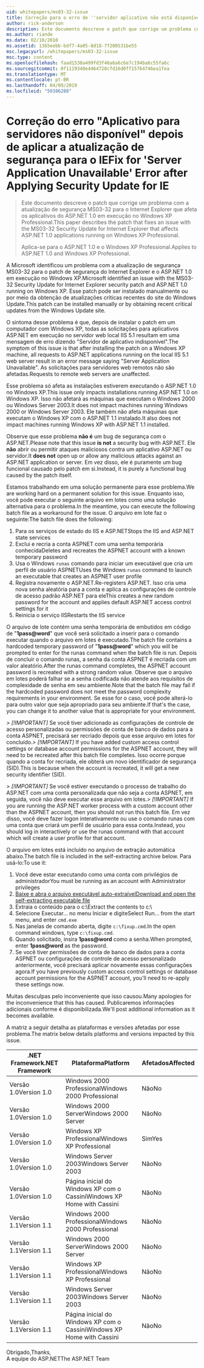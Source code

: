 ```yaml
---
uid: whitepapers/ms03-32-issue
title: Correção para o erro de ''servidor aplicativo não está disponível após a aplicação de atualização de segurança para o IE | Microsoft Docs
author: rick-anderson
description: Este documento descreve o patch que corrige um problema com a atualização de segurança MS03-32 para o Internet Explorer que afeta os aplicativos do ASP.NET 1.0 em execução no Wi...
ms.author: riande
ms.date: 02/10/2010
ms.assetid: 1365eebb-bdf7-4a05-8d18-7f200531be55
msc.legacyurl: /whitepapers/ms03-32-issue
msc.type: content
ms.openlocfilehash: faad1530a499fd3f46a6a6c6e7c194ba6c55fa6c
ms.sourcegitcommit: 0f1119340e4464720cfd16d0ff15764746ea1fea
ms.translationtype: MT
ms.contentlocale: pt-BR
ms.lasthandoff: 04/09/2019
ms.locfileid: "59386288"
---
```

# <a name="fix-for-server-application-unavailable-error-after-applying-security-update-for-ie"></a><span data-ttu-id="8805e-103">Correção do erro "Aplicativo para servidores não disponível" depois de aplicar a atualização de segurança para o IE</span><span class="sxs-lookup"><span data-stu-id="8805e-103">Fix for 'Server Application Unavailable' Error after Applying Security Update for IE</span></span>

> <span data-ttu-id="8805e-104">Este documento descreve o patch que corrige um problema com a atualização de segurança MS03-32 para o Internet Explorer que afeta os aplicativos do ASP.NET 1.0 em execução no Windows XP Professional.</span><span class="sxs-lookup"><span data-stu-id="8805e-104">This paper describes the patch that fixes an issue with the MS03-32 Security Update for Internet Explorer that affects ASP.NET 1.0 applications running on Windows XP Professional.</span></span>
> 
> <span data-ttu-id="8805e-105">Aplica-se para o ASP.NET 1.0 e o Windows XP Professional.</span><span class="sxs-lookup"><span data-stu-id="8805e-105">Applies to ASP.NET 1.0 and Windows XP Professional.</span></span>


<span data-ttu-id="8805e-106">A Microsoft identificou um problema com a atualização de segurança MS03-32 para o patch de segurança do Internet Explorer e o ASP.NET 1.0 em execução no Windows XP.</span><span class="sxs-lookup"><span data-stu-id="8805e-106">Microsoft identified an issue with the MS03-32 Security Update for Internet Explorer security patch and ASP.NET 1.0 running on Windows XP.</span></span> <span data-ttu-id="8805e-107">Esse patch pode ser instalado manualmente ou por meio da obtenção de atualizações críticas recentes do site do Windows Update.</span><span class="sxs-lookup"><span data-stu-id="8805e-107">This patch can be installed manually or by obtaining recent critical updates from the Windows Update site.</span></span>

<span data-ttu-id="8805e-108">O sintoma desse problema é que, depois de instalar o patch em um computador com Windows XP, todas as solicitações para aplicativos ASP.NET em execução no servidor web local IIS 5.1 resultam em uma mensagem de erro dizendo "Servidor de aplicativo indisponível".</span><span class="sxs-lookup"><span data-stu-id="8805e-108">The symptom of this issue is that after installing the patch on a Windows XP machine, all requests to ASP.NET applications running on the local IIS 5.1 web server result in an error message saying "Server Application Unavailable".</span></span> <span data-ttu-id="8805e-109">As solicitações para servidores web remotos não são afetadas.</span><span class="sxs-lookup"><span data-stu-id="8805e-109">Requests to remote web servers are unaffected.</span></span>

<span data-ttu-id="8805e-110">Esse problema só afeta as instalações estiverem executando o ASP.NET 1.0 no Windows XP.</span><span class="sxs-lookup"><span data-stu-id="8805e-110">This issue only impacts installations running ASP.NET 1.0 on Windows XP.</span></span> <span data-ttu-id="8805e-111">Isso não afetará as máquinas que executam o Windows 2000 ou Windows Server 2003.</span><span class="sxs-lookup"><span data-stu-id="8805e-111">It does not impact machines running Windows 2000 or Windows Server 2003.</span></span> <span data-ttu-id="8805e-112">Ele também não afeta máquinas que executam o Windows XP com o ASP.NET 1.1 instalado.</span><span class="sxs-lookup"><span data-stu-id="8805e-112">It also does not impact machines running Windows XP with ASP.NET 1.1 installed.</span></span>

<span data-ttu-id="8805e-113">Observe que esse problema **não é** um bug de segurança com o ASP.NET.</span><span class="sxs-lookup"><span data-stu-id="8805e-113">Please note that this issue **is not** a security bug with ASP.NET.</span></span> <span data-ttu-id="8805e-114">Ele **não** abrir ou permitir ataques maliciosos contra um aplicativo ASP.NET ou servidor.</span><span class="sxs-lookup"><span data-stu-id="8805e-114">It **does not** open up or allow any malicious attacks against an ASP.NET application or server.</span></span> <span data-ttu-id="8805e-115">Em vez disso, ele é puramente um bug funcional causado pelo patch em si.</span><span class="sxs-lookup"><span data-stu-id="8805e-115">Instead, it is purely a functional bug caused by the patch itself.</span></span>

<span data-ttu-id="8805e-116">Estamos trabalhando em uma solução permanente para esse problema.</span><span class="sxs-lookup"><span data-stu-id="8805e-116">We are working hard on a permanent solution for this issue.</span></span> <span data-ttu-id="8805e-117">Enquanto isso, você pode executar o seguinte arquivo em lotes como uma solução alternativa para o problema.</span><span class="sxs-lookup"><span data-stu-id="8805e-117">In the meantime, you can execute the following batch file as a workaround for the issue.</span></span> <span data-ttu-id="8805e-118">O arquivo em lote faz o seguinte:</span><span class="sxs-lookup"><span data-stu-id="8805e-118">The batch file does the following:</span></span>

1. <span data-ttu-id="8805e-119">Para os serviços de estado do IIS e ASP.NET</span><span class="sxs-lookup"><span data-stu-id="8805e-119">Stops the IIS and ASP.NET state services</span></span>
2. <span data-ttu-id="8805e-120">Exclui e recria a conta ASPNET com uma senha temporária conhecida</span><span class="sxs-lookup"><span data-stu-id="8805e-120">Deletes and recreates the ASPNET account with a known temporary password</span></span>
3. <span data-ttu-id="8805e-121">Usa o Windows `runas` comando para iniciar um executável que cria um perfil de usuário ASPNET</span><span class="sxs-lookup"><span data-stu-id="8805e-121">Uses the Windows `runas` command to launch an executable that creates an ASPNET user profile</span></span>
4. <span data-ttu-id="8805e-122">Registra novamente o ASP.NET.</span><span class="sxs-lookup"><span data-stu-id="8805e-122">Re-registers ASP.NET.</span></span> <span data-ttu-id="8805e-123">Isso cria uma nova senha aleatória para a conta e aplica as configurações de controle de acesso padrão ASP.NET para ele</span><span class="sxs-lookup"><span data-stu-id="8805e-123">This creates a new random password for the account and applies default ASP.NET access control settings for it</span></span>
5. <span data-ttu-id="8805e-124">Reinicia o serviço IIS</span><span class="sxs-lookup"><span data-stu-id="8805e-124">Restarts the IIS service</span></span>

<span data-ttu-id="8805e-125">O arquivo de lote contém uma senha temporária de embutidos em código de "<strong>1pass\@word</strong>" que você será solicitado a inserir para o comando executar quando o arquivo em lotes é executado.</span><span class="sxs-lookup"><span data-stu-id="8805e-125">The batch file contains a hardcoded temporary password of "<strong>1pass\@word</strong>" which you will be prompted to enter for the runas command when the batch file is run.</span></span> <span data-ttu-id="8805e-126">Depois de concluir o comando runas, a senha da conta ASPNET é recriada com um valor aleatório.</span><span class="sxs-lookup"><span data-stu-id="8805e-126">After the runas command completes, the ASPNET account password is recreated with a strong random value.</span></span> <span data-ttu-id="8805e-127">Observe que o arquivo em lotes poderá falhar se a senha codificada não atende aos requisitos de complexidade de senha em seu ambiente.</span><span class="sxs-lookup"><span data-stu-id="8805e-127">Note that the batch file may fail if the hardcoded password does not meet the password complexity requirements in your environment.</span></span> <span data-ttu-id="8805e-128">Se esse for o caso, você pode alterá-lo para outro valor que seja apropriado para seu ambiente.</span><span class="sxs-lookup"><span data-stu-id="8805e-128">If that's the case, you can change it to another value that is appropriate for your environment.</span></span>

<span data-ttu-id="8805e-129">*> [!IMPORTANT]* Se você tiver adicionado as configurações de controle de acesso personalizadas ou permissões de conta de banco de dados para a conta ASPNET, precisará ser recriado depois que esse arquivo em lotes for concluído.</span><span class="sxs-lookup"><span data-stu-id="8805e-129">*> [!IMPORTANT]* If you have added custom access control settings or database account permissions for the ASPNET account, they will need to be recreated after this batch file completes.</span></span> <span data-ttu-id="8805e-130">Isso ocorre porque quando a conta for recriada, ele obterá um novo identificador de segurança (SID).</span><span class="sxs-lookup"><span data-stu-id="8805e-130">This is because when the account is recreated, it will get a new security identifier (SID).</span></span>

<span data-ttu-id="8805e-131">*> [!IMPORTANT]* Se você estiver executando o processo de trabalho do ASP.NET com uma conta personalizada que não seja a conta ASPNET, em seguida, você não deve executar esse arquivo em lotes.</span><span class="sxs-lookup"><span data-stu-id="8805e-131">*> [!IMPORTANT]* If you are running the ASP.NET worker process with a custom account other than the ASPNET account, then you should not run this batch file.</span></span> <span data-ttu-id="8805e-132">Em vez disso, você deve fazer logon interativamente ou use o comando runas com uma conta que criará um perfil de usuário para essa conta.</span><span class="sxs-lookup"><span data-stu-id="8805e-132">Instead, you should log in interactively or use the runas command with that account which will create a user profile for that account.</span></span>

<span data-ttu-id="8805e-133">O arquivo em lotes está incluído no arquivo de extração automática abaixo.</span><span class="sxs-lookup"><span data-stu-id="8805e-133">The batch file is included in the self-extracting archive below.</span></span> <span data-ttu-id="8805e-134">Para usá-lo:</span><span class="sxs-lookup"><span data-stu-id="8805e-134">To use it:</span></span>

1. <span data-ttu-id="8805e-135">Você deve estar executando como uma conta com privilégios de administrador</span><span class="sxs-lookup"><span data-stu-id="8805e-135">You must be running as an account with Administrator privileges</span></span>
2. [<span data-ttu-id="8805e-136">Baixe e abra o arquivo executável auto-extraível</span><span class="sxs-lookup"><span data-stu-id="8805e-136">Download and open the self-extracting executable file</span></span>](ms03-32-issue/_static/fixup1.exe)
3. <span data-ttu-id="8805e-137">Extraia o conteúdo para o c:\\</span><span class="sxs-lookup"><span data-stu-id="8805e-137">Extract the contents to c:\\</span></span>
4. <span data-ttu-id="8805e-138">Selecione Executar... no menu Iniciar e digite</span><span class="sxs-lookup"><span data-stu-id="8805e-138">Select Run... from the start menu, and enter</span></span> `cmd.exe`
5. <span data-ttu-id="8805e-139">Nas janelas de comando aberta, digite `c:\fixup.cmd`.</span><span class="sxs-lookup"><span data-stu-id="8805e-139">In the open command windows, type `c:\fixup.cmd`.</span></span>
6. <span data-ttu-id="8805e-140">Quando solicitado, insira <strong>1pass\@word</strong> como a senha.</span><span class="sxs-lookup"><span data-stu-id="8805e-140">When prompted, enter <strong>1pass\@word</strong> as the password.</span></span>
7. <span data-ttu-id="8805e-141">Se você tiver permissões de conta de banco de dados para a conta ASPNET ou configurações de controle de acesso personalizado anteriormente, você precisará aplicar novamente essas configurações agora.</span><span class="sxs-lookup"><span data-stu-id="8805e-141">If you have previously custom access control settings or database account permissions for the ASPNET account, you'll need to re-apply these settings now.</span></span>

<span data-ttu-id="8805e-142">Muitas desculpas pelo inconveniente que isso causou.</span><span class="sxs-lookup"><span data-stu-id="8805e-142">Many apologies for the inconvenience that this has caused.</span></span> <span data-ttu-id="8805e-143">Publicaremos informações adicionais conforme é disponibilizada.</span><span class="sxs-lookup"><span data-stu-id="8805e-143">We'll post additional information as it becomes available.</span></span>

<span data-ttu-id="8805e-144">A matriz a seguir detalha as plataformas e versões afetadas por esse problema.</span><span class="sxs-lookup"><span data-stu-id="8805e-144">The matrix below details platforms and versions impacted by this issue.</span></span>

| <span data-ttu-id="8805e-145">.NET Framework</span><span class="sxs-lookup"><span data-stu-id="8805e-145">.NET Framework</span></span> | <span data-ttu-id="8805e-146">Plataforma</span><span class="sxs-lookup"><span data-stu-id="8805e-146">Platform</span></span> | <span data-ttu-id="8805e-147">Afetados</span><span class="sxs-lookup"><span data-stu-id="8805e-147">Affected</span></span> |
| --- | --- | --- |
| <span data-ttu-id="8805e-148">Versão 1.0</span><span class="sxs-lookup"><span data-stu-id="8805e-148">Version 1.0</span></span> | <span data-ttu-id="8805e-149">Windows 2000 Professional</span><span class="sxs-lookup"><span data-stu-id="8805e-149">Windows 2000 Professional</span></span> | <span data-ttu-id="8805e-150">Não</span><span class="sxs-lookup"><span data-stu-id="8805e-150">No</span></span> |
| <span data-ttu-id="8805e-151">Versão 1.0</span><span class="sxs-lookup"><span data-stu-id="8805e-151">Version 1.0</span></span> | <span data-ttu-id="8805e-152">Windows 2000 Server</span><span class="sxs-lookup"><span data-stu-id="8805e-152">Windows 2000 Server</span></span> | <span data-ttu-id="8805e-153">Não</span><span class="sxs-lookup"><span data-stu-id="8805e-153">No</span></span> |
| <span data-ttu-id="8805e-154">Versão 1.0</span><span class="sxs-lookup"><span data-stu-id="8805e-154">Version 1.0</span></span> | <span data-ttu-id="8805e-155">Windows XP Professional</span><span class="sxs-lookup"><span data-stu-id="8805e-155">Windows XP Professional</span></span> | <span data-ttu-id="8805e-156">Sim</span><span class="sxs-lookup"><span data-stu-id="8805e-156">Yes</span></span> |
| <span data-ttu-id="8805e-157">Versão 1.0</span><span class="sxs-lookup"><span data-stu-id="8805e-157">Version 1.0</span></span> | <span data-ttu-id="8805e-158">Windows Server 2003</span><span class="sxs-lookup"><span data-stu-id="8805e-158">Windows Server 2003</span></span> | <span data-ttu-id="8805e-159">Não</span><span class="sxs-lookup"><span data-stu-id="8805e-159">No</span></span> |
| <span data-ttu-id="8805e-160">Versão 1.0</span><span class="sxs-lookup"><span data-stu-id="8805e-160">Version 1.0</span></span> | <span data-ttu-id="8805e-161">Página inicial do Windows XP com o Cassini</span><span class="sxs-lookup"><span data-stu-id="8805e-161">Windows XP Home with Cassini</span></span> | <span data-ttu-id="8805e-162">Não</span><span class="sxs-lookup"><span data-stu-id="8805e-162">No</span></span> |
| <span data-ttu-id="8805e-163">Versão 1.1</span><span class="sxs-lookup"><span data-stu-id="8805e-163">Version 1.1</span></span> | <span data-ttu-id="8805e-164">Windows 2000 Professional</span><span class="sxs-lookup"><span data-stu-id="8805e-164">Windows 2000 Professional</span></span> | <span data-ttu-id="8805e-165">Não</span><span class="sxs-lookup"><span data-stu-id="8805e-165">No</span></span> |
| <span data-ttu-id="8805e-166">Versão 1.1</span><span class="sxs-lookup"><span data-stu-id="8805e-166">Version 1.1</span></span> | <span data-ttu-id="8805e-167">Windows 2000 Server</span><span class="sxs-lookup"><span data-stu-id="8805e-167">Windows 2000 Server</span></span> | <span data-ttu-id="8805e-168">Não</span><span class="sxs-lookup"><span data-stu-id="8805e-168">No</span></span> |
| <span data-ttu-id="8805e-169">Versão 1.1</span><span class="sxs-lookup"><span data-stu-id="8805e-169">Version 1.1</span></span> | <span data-ttu-id="8805e-170">Windows XP Professional</span><span class="sxs-lookup"><span data-stu-id="8805e-170">Windows XP Professional</span></span> | <span data-ttu-id="8805e-171">Não</span><span class="sxs-lookup"><span data-stu-id="8805e-171">No</span></span> |
| <span data-ttu-id="8805e-172">Versão 1.1</span><span class="sxs-lookup"><span data-stu-id="8805e-172">Version 1.1</span></span> | <span data-ttu-id="8805e-173">Windows Server 2003</span><span class="sxs-lookup"><span data-stu-id="8805e-173">Windows Server 2003</span></span> | <span data-ttu-id="8805e-174">Não</span><span class="sxs-lookup"><span data-stu-id="8805e-174">No</span></span> |
| <span data-ttu-id="8805e-175">Versão 1.1</span><span class="sxs-lookup"><span data-stu-id="8805e-175">Version 1.1</span></span> | <span data-ttu-id="8805e-176">Página inicial do Windows XP com o Cassini</span><span class="sxs-lookup"><span data-stu-id="8805e-176">Windows XP Home with Cassini</span></span> | <span data-ttu-id="8805e-177">Não</span><span class="sxs-lookup"><span data-stu-id="8805e-177">No</span></span> |

<span data-ttu-id="8805e-178">Obrigado,</span><span class="sxs-lookup"><span data-stu-id="8805e-178">Thanks,</span></span>   
 <span data-ttu-id="8805e-179">A equipe do ASP.NET</span><span class="sxs-lookup"><span data-stu-id="8805e-179">The ASP.NET Team</span></span>
